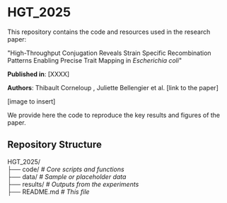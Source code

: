 # HGT_2025

This repository contains the code and resources used in the research paper:

"High-Throughput Conjugation Reveals Strain Specific Recombination Patterns Enabling Precise Trait Mapping in *Escherichia coli*"

**Published in**: [XXXX]

**Authors**: Thibault Corneloup , Juliette Bellengier et al. [link to the paper]  

[image to insert]  

We provide here the code to reproduce the key results and figures of the paper.

## Repository Structure
HGT_2025/  
├── code/            *# Core scripts and functions*   
├── data/            *# Sample or placeholder data*  
├── results/         *# Outputs from the experiments*  
├── README.md        *# This file*    

